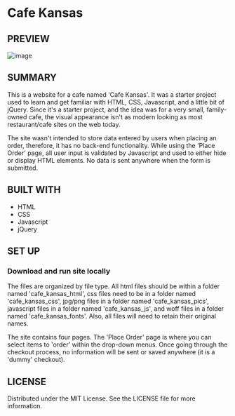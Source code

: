 # Cafe Kansas

## PREVIEW

![image](https://user-images.githubusercontent.com/38874409/164790246-15586657-1b68-4f72-9c48-9b14d823556f.png)

## SUMMARY

This is a website for a cafe named 'Cafe Kansas'. It was a starter project used to learn and get familiar with HTML, CSS, Javascript, and a little bit of jQuery. Since it's a starter project, and the idea was for a very small, family-owned cafe, the visual appearance isn't as modern looking as most restaurant/cafe sites on the web today. 

The site wasn't intended to store data entered by users when placing an order, therefore, it has no back-end functionality. While using the 'Place Order' page, all user input is validated by Javascript and used to either hide or display HTML elements. No data is sent anywhere when the form is submitted.

## BUILT WITH

- HTML
- CSS
- Javascript
- jQuery

## SET UP

### Download and run site locally

The files are organized by file type. All html files should be within a folder named 'cafe_kansas_html', css files need to be in a folder named 'cafe_kansas_css', jpg/png files in a folder named 'cafe_kansas_pics', javascript files in a folder named 'cafe_kansas_js', and woff files in a folder named 'cafe_kansas_fonts'. Also, all files will need to retain their original names.

The site contains four pages. The 'Place Order' page is where you can select items to 'order' within the drop-down menus. Once going through the checkout process, no information will be sent or saved anywhere (it is a 'dummy' checkout).

## LICENSE

Distributed under the MIT License. See the LICENSE file for more information.